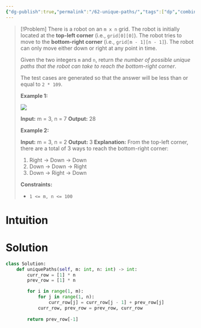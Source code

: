```yaml
---
{"dg-publish":true,"permalink":"/62-unique-paths/","tags":["dp","combinatorics"]}
---
```


> [!Problem]
> There is a robot on an `m x n` grid. The robot is initially located at the **top-left corner** (i.e., `grid[0][0]`). The robot tries to move to the **bottom-right corner** (i.e., `grid[m - 1][n - 1]`). The robot can only move either down or right at any point in time.
> 
> Given the two integers `m` and `n`, return _the number of possible unique paths that the robot can take to reach the bottom-right corner_.
> 
> The test cases are generated so that the answer will be less than or equal to `2 * 109`.
> 
> **Example 1:**
> 
> ![](https://assets.leetcode.com/uploads/2018/10/22/robot_maze.png)
> 
> **Input:** m = 3, n = 7
> **Output:** 28
> 
> **Example 2:**
> 
> **Input:** m = 3, n = 2
> **Output:** 3
> **Explanation:** From the top-left corner, there are a total of 3 ways to reach the bottom-right corner:
> 1. Right -> Down -> Down
> 2. Down -> Down -> Right
> 3. Down -> Right -> Down
> 
> **Constraints:**
> 
> - `1 <= m, n <= 100`

# Intuition

# Solution
```python
class Solution:
    def uniquePaths(self, m: int, n: int) -> int:
        curr_row = [1] * n
        prev_row = [1] * n

        for i in range(1, m):
            for j in range(1, n):
                curr_row[j] = curr_row[j - 1] + prev_row[j]
            curr_row, prev_row = prev_row, curr_row
                
        return prev_row[-1]
```